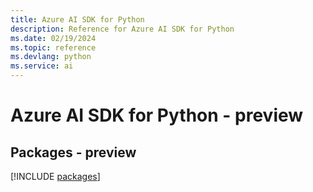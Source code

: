 ```yaml
---
title: Azure AI SDK for Python
description: Reference for Azure AI SDK for Python
ms.date: 02/19/2024
ms.topic: reference
ms.devlang: python
ms.service: ai
---
```

# Azure AI SDK for Python - preview
## Packages - preview
[!INCLUDE [packages](ai-index.md)]
